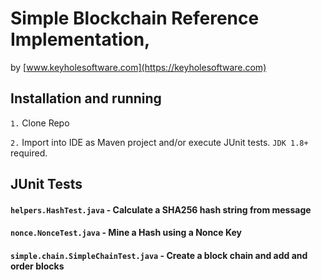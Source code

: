 # Simple Blockchain Reference Implementation, 

by [www.keyholesoftware.com](https://keyholesoftware.com)

## Installation and running 

`1.` Clone Repo  

`2.` Import into IDE as Maven project and/or execute JUnit tests. `JDK 1.8+` required.


## JUnit Tests 

#### `helpers.HashTest.java` - Calculate a SHA256 hash string from message 

#### `nonce.NonceTest.java` - Mine a Hash using a Nonce Key

#### `simple.chain.SimpleChainTest.java` - Create a block chain and add and order blocks
 

